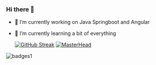 ### Hi there 👋
- 🔭 I’m currently working on Java Springboot and Angular
- 🌱 I’m currently learning a bit of everything


  [![GitHub Streak](https://streak-stats.demolab.com/?user=EddyOrbyta&theme=highcontrast)](https://git.io/streak-stats)
  [![MasterHead](https://media1.tenor.com/m/bQCHJwgCNuMAAAAC/kitten-cat.gif)](https://github.com/EddyOrbyta)



![badges1](https://dev-to-uploads.s3.amazonaws.com/uploads/articles/6n8fc8zw8pawxveffitx.png)
<!--
**EddyOrbyta/EddyOrbyta** is a ✨ _special_ ✨ repository because its `README.md` (this file) appears on your GitHub profile.

Here are some ideas to get you started:

- 🔭 I’m currently working on ...
- 🌱 I’m currently learning ...
- 👯 I’m looking to collaborate on ...
- 🤔 I’m looking for help with ...
- 💬 Ask me about ...
- 📫 How to reach me: ...
- 😄 Pronouns: ...
- ⚡ Fun fact: ...
-->
